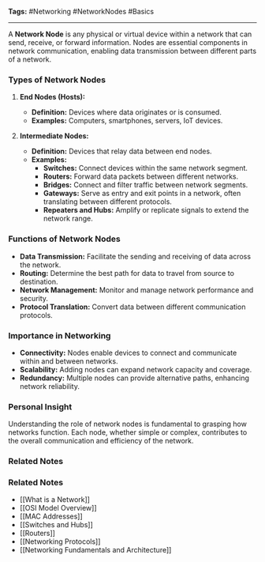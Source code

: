 **Tags:** #Networking #NetworkNodes #Basics

---

A **Network Node** is any physical or virtual device within a network that can send, receive, or forward information. Nodes are essential components in network communication, enabling data transmission between different parts of a network.

### **Types of Network Nodes**

1. **End Nodes (Hosts):**
    
    - **Definition:** Devices where data originates or is consumed.
    - **Examples:** Computers, smartphones, servers, IoT devices.
2. **Intermediate Nodes:**
    
    - **Definition:** Devices that relay data between end nodes.
    - **Examples:**
        - **Switches:** Connect devices within the same network segment.
        - **Routers:** Forward data packets between different networks.
        - **Bridges:** Connect and filter traffic between network segments.
        - **Gateways:** Serve as entry and exit points in a network, often translating between different protocols.
        - **Repeaters and Hubs:** Amplify or replicate signals to extend the network range.

### **Functions of Network Nodes**

- **Data Transmission:** Facilitate the sending and receiving of data across the network.
- **Routing:** Determine the best path for data to travel from source to destination.
- **Network Management:** Monitor and manage network performance and security.
- **Protocol Translation:** Convert data between different communication protocols.

### **Importance in Networking**

- **Connectivity:** Nodes enable devices to connect and communicate within and between networks.
- **Scalability:** Adding nodes can expand network capacity and coverage.
- **Redundancy:** Multiple nodes can provide alternative paths, enhancing network reliability.

### **Personal Insight**

Understanding the role of network nodes is fundamental to grasping how networks function. Each node, whether simple or complex, contributes to the overall communication and efficiency of the network.

### **Related Notes**

### Related Notes

- [[What is a Network]]
- [[OSI Model Overview]]
- [[MAC Addresses]]
- [[Switches and Hubs]]
- [[Routers]]
- [[Networking Protocols]]
- [[Networking Fundamentals and Architecture]] 